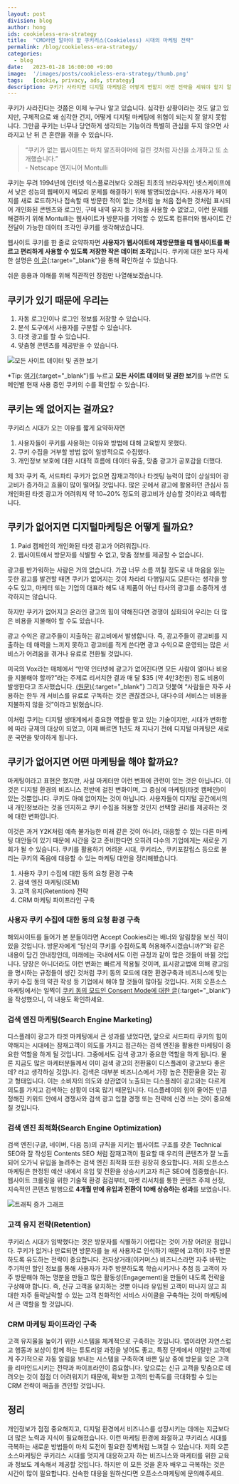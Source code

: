 ```yaml
---
layout: post
division: blog
author: hong
ids: cookieless-era-strategy
title:  "CMO라면 알아야 할 쿠키리스(Cookieless) 시대의 마케팅 전략"
permalink: /blog/cookieless-era-strategy/
categories:
  - blog
date:   2023-01-28 16:00:00 +9:00
image:  '/images/posts/cookieless-era-strategy/thumb.png'
tags:   [cookie, privacy, ads, strategy]
description: 쿠키가 사라지면 디지털 마케팅은 어떻게 변할지 어떤 전략을 세워야 할지 알아보겠습니다.
---
```


쿠키가 사라진다는 것쯤은 이제 누구나 알고 있습니다. 심각한 상황이라는 것도 알고 있지만, 구체적으로 왜 심각한 건지, 어떻게 디지털 마케팅에 위협이 되는지 잘 알지 못합니다. 그만큼 쿠키는 너무나 당연하게 생각되는 기능이라 특별히 관심을 두지 않으면 사라지고 난 뒤 큰 혼란을 겪을 수 있습니다.

> “쿠키가 없는 웹사이트는 마치 알츠하이머에 걸린 것처럼 자신을 소개하고 또 소개했습니다.”
<br>- Netscape 엔지니어 Montulli

쿠키는 무려 1994년에 인터넷 익스플로러보다 오래된 최초의 브라우저인 넷스케이프에서 낮은 성능의 웹페이지 메모리 문제를 해결하기 위해 발명되었습니다. 사용자가 페이지를 새로 로드하거나 접속할 때 방문한 적이 없는 것처럼 늘 처음 접속한 것처럼 표시되어 개인화된 콘텐츠와 로그인, 구매 내역 유지 등 기능을 사용할 수 없었고, 이런 문제를 해결하기 위해 Montulli는 웹사이트가 방문자를 기억할 수 있도록 컴퓨터와 웹사이트 간 전달이 가능한 데이터 조각인 쿠키를 생각해냈습니다.

웹사이트 쿠키를 한 줄로 요약하자면 **사용자가 웹사이트에 재방문했을 때 웹사이트를 빠르고 편리하게 사용할 수 있도록 저장한 작은 데이터 조각**입니다. 쿠키에 대한 보다 자세한 설명은 [이 글](https://osoma.kr/blog/cookie-consent/){:target="_blank"}을 통해 확인하실 수 있습니다.

쉬운 응용과 이해를 위해 직관적인 장점만 나열해보겠습니다.

## 쿠키가 있기 때문에 우리는

1. 자동 로그인이나 로그인 정보를 저장할 수 있습니다.
2. 분석 도구에서 사용자를 구분할 수 있습니다.
3. 타겟 광고를 할 수 있습니다.
4. 맞춤형 콘텐츠를 제공받을 수 있습니다.

![모든 사이트 데이터 및 권한 보기](/images/posts/cookieless-era-strategy/01.png)

*Tip: [여기](chrome://settings/cookies){:target="_blank"}를 누르고 **모든 사이트 데이터 및 권한 보기**를 누르면 도메인별 현재 사용 중인 쿠키의 수를 확인할 수 있습니다.

## 쿠키는 왜 없어지는 걸까요?

쿠키리스 시대가 오는 이유를 짧게 요약하자면

1. 사용자들이 쿠키를 사용하는 이유와 방법에 대해 교육받지 못했다.
2. 쿠키 수집을 거부할 방법 없이 일방적으로 수집했다.
3. 개인정보 보호에 대한 시대적 흐름에 데이터 유출, 맞춤 광고가 공포감을 더했다.

제 3자 쿠키 즉, 서드파티 쿠키가 없으면 잠재고객이나 타겟팅 능력이 많이 상실되어 광고비가 증가하고 효율이 많이 떨어질 것입니다. 많은 곳에서 광고에 활용하던 관심사 등 개인화된 타겟 광고가 어려워져 약 10~20% 정도의 광고비가 상승할 것이라고 예측합니다.

## 쿠키가 없어지면 디지털마케팅은 어떻게 될까요?

1. Paid 캠페인의 개인화된 타겟 광고가 어려워집니다.
2. 웹사이트에서 방문자를 식별할 수 없고, 맞춤 정보를 제공할 수 없습니다.

광고를 반가워하는 사람은 거의 없습니다. 가끔 너무 소름 끼칠 정도로 내 마음을 읽는 듯한 광고를 발견할 때면 쿠키가 없어지는 것이 차라리 다행일지도 모른다는 생각을 할 수도 있고, 마케터 또는 기업의 대표라 해도 내 제품이 아닌 타사의 광고를 소중하게 생각하지는 않습니다.

하지만 쿠키가 없어지고 온라인 광고의 힘이 약해진다면 경쟁이 심화되어 우리는 더 많은 비용을 지불해야 할 수도 있습니다.

광고 수익은 광고주들이 지출하는 광고비에서 발생합니다. 즉, 광고주들이 광고비를 지출하는 데 매력을 느끼지 못하고 광고비를 적게 쓴다면 광고 수익으로 운영되는 많은 서비스가 어려움을 겪거나 유료로 전환될 것입니다.

미국의 Vox라는 매체에서 “만약 인터넷에 광고가 없어진다면 모든 사람이 얼마나 비용을 지불해야 할까?”라는 주제로 리서치한 결과 매 달 $35 (약 4만3천원) 정도 비용이 발생한다고 조사했습니다. [(원문)](https://www.vox.com/recode/2019/6/24/18715421/internet-free-data-ads-cost){:target="_blank"} 그리고 덧붙여 “사람들은 자주 사용하는 한두 개 서비스를 유료로 구독하는 것은 괜찮겠으나, 대다수의 서비스는 비용을 지불하지 않을 것”이라고 밝혔습니다.

이처럼 쿠키는 디지털 생태계에서 중요한 역할을 맡고 있는 기술이지만, 시대가 변화함에 따라 규제의 대상이 되었고, 이제 빠르면 1년도 채 지나기 전에 디지털 마케팅은 새로운 국면을 맞이하게 됩니다.

## 쿠키가 없어지면 어떤 마케팅을 해야 할까요?

마케팅이라고 표현은 했지만, 사실 마케터만 이런 변화에 관련이 있는 것은 아닙니다. 이것은 디지털 환경의 비즈니스 전반에 걸친 변화이며, 그 중심에 마케팅(타겟 캠페인)이 있는 것뿐입니다. 쿠키도 아예 없어지는 것이 아닙니다. 사용자들이 디지털 공간에서의 내 개인정보라는 것을 인지하고 쿠키 수집을 허용할 것인지 선택할 권리를 제공하는 것에 대한 변화입니다.

이것은 과거 Y2K처럼 예측 불가능한 미래 같은 것이 아니라, 대응할 수 있는 다른 마케팅 대안들이 있기 때문에 시간을 갖고 준비한다면 오히려 다수의 기업에게는 새로운 기회가 될 수 있습니다. 쿠키를 활용하기 어려운 시대, 쿠키리스, 쿠키포칼립스 등으로 불리는 쿠키의 죽음에 대응할 수 있는 마케팅 대안을 정리해봤습니다.

1. 사용자 쿠키 수집에 대한 동의 요청 환경 구축
2. 검색 엔진 마케팅(SEM)
3. 고객 유지(Retention) 전략
4. CRM 마케팅 파이프라인 구축

### 사용자 쿠키 수집에 대한 동의 요청 환경 구축

해외사이트를 들어가 본 분들이라면 Accept Cookies라는 배너와 알림창을 보신 적이 있을 것입니다. 방문자에게 “당신의 쿠키를 수집하도록 허용해주시겠습니까?”와 같은 내용이 담긴 안내창인데, 미래에는 국내에서도 이런 규정과 같이 많은 것들이 바뀔 것입니다. 당장은 아니더라도 이런 변화는 빠르게 적용될 것이며, 표시광고법에 의해 광고임을 명시하는 규정들이 생긴 것처럼 쿠키 동의 모드에 대한 환경구축과 비즈니스에 맞는 쿠키 수집 동의 약관 작성 등 기업에서 해야 할 것들이 많아질 것입니다. 저희 오픈소스마케팅에서는 일찍이 [쿠키 동의 모드인 Consent Mode에 대한 글](https://osoma.kr/blog/google-consent-mode/){:target="_blank"}을 작성했으니, 이 내용도 확인하세요.

### 검색 엔진 마케팅(Search Engine Marketing)

디스플레이 광고가 타겟 마케팅에서 큰 성과를 냈었다면, 앞으로 서드파티 쿠키의 힘이 약해지는 시대에는 잠재고객이 의도를 가지고 접근하는 검색 엔진을 활용한 마케팅이 중요한 역할을 하게 될 것입니다. 그중에서도 검색 광고가 중요한 역할을 하게 됩니다. 물론 지금도 많은 마케터분들께서 이미 검색 광고의 전환율이 디스플레이 광고보다 좋은데? 라고 생각하실 것입니다. 검색은 대부분 비즈니스에서 가장 높은 전환율을 갖는 광고 형태입니다. 이는 소비자의 의도와 상관없이 노출되는 디스플레이 광고와는 다르게 의도를 가지고 검색하는 상황이 더욱 많기 때문입니다. 디스플레이의 힘이 줄어든 만큼 정해진 키워드 안에서 경쟁사와 검색 광고 입찰 경쟁 또는 전략에 신경 쓰는 것이 중요해질 것입니다.

### 검색 엔진 최적화(Search Engine Optimization)

검색 엔진(구글, 네이버, 다음 등)의 규칙을 지키는 웹사이트 구조를 갖춘 Technical SEO와 잘 작성된 Contents SEO 처럼 잠재고객이 필요할 때 우리의 콘텐츠가 잘 노출되어 오가닉 유입을 늘려주는 검색 엔진 최적화 또한 굉장히 중요합니다. 저희 오픈소스마케팅은 한정된 예산 내에서 유입 및 전환을 상승시키고자 최근 SEO에 집중했습니다. 웹사이트 크롤링을 위한 기술적 환경 점검부터, 마켓 리서치를 통한 콘텐츠 주제 선정, 지속적인 콘텐츠 발행으로 **4개월 만에 유입과 전환이 10배 상승하는 성과**를 보였습니다.

![트래픽 증가 그래프](/images/posts/cookieless-era-strategy/02.png)

### 고객 유지 전략(Retention)

쿠키리스 시대가 임박했다는 것은 방문자를 식별하기 어렵다는 것이 가장 어려운 점입니다. 쿠키가 없거나 만료되면 방문자를 늘 새 사용자로 인식하기 때문에 고객이 자주 방문하도록 유도하는 전략이 중요합니다. 전자상거래(이커머스) 비즈니스라면 자주 바뀌는 주기적인 할인 정보를 통해 사용자가 자주 방문하도록 학습시키거나 추첨 등 고객이 자주 방문해야 하는 명분을 만들고 많은 활동성(Engagement)을 만들어 내도록 전략을 구상해야 합니다. 즉, 신규 고객을 유치하는 것뿐 아니라 유입된 고객이 떠나지 않고 최대한 자주 들락날락할 수 있는 고객 친화적인 서비스 사이클을 구축하는 것이 마케팅에서 큰 역할을 할 것입니다.

### CRM 마케팅 파이프라인 구축

고객 유지율을 높이기 위한 시스템을 체계적으로 구축하는 것입니다. 앱이라면 자연스럽고 행동과 보상이 함께 하는 튜토리얼 과정을 넣어도 좋고, 특정 단계에서 이탈한 고객에게 주기적으로 자동 알림을 보내는 시스템을 구축하여 바쁜 일상 중에 방문을 잊은 고객을 리마인드시키는 전략과 파이프라인이 중요합니다. 앞으로는 신규 고객을 맞춤으로 데려오는 것이 점점 더 어려워지기 때문에, 확보한 고객의 만족도를 극대화할 수 있는 CRM 전략이 매출을 견인할 것입니다.

## 정리

개인정보가 점점 중요해지고, 디지털 환경에서 비즈니스를 성장시키는 데에는 지금보다 더 많은 노력과 지식이 필요해졌습니다. 이런 마케팅 환경에 좌절하고 쿠키리스 시대를 극복하는 새로운 방법들이 마치 도전이 필요한 장벽처럼 느껴질 수 있습니다. 저희 오픈소스마케팅은 쿠키리스 시대를 멋지게 대응하고자 하는 비즈니스와 마케터를 위한 교육과 정보도 계속해서 제공할 것입니다. 하지만 이 모든 것을 혼자 배우고 극복하는 것은 시간이 많이 필요합니다. 신속한 대응을 원하신다면 오픈소스마케팅에 문의해주세요.
